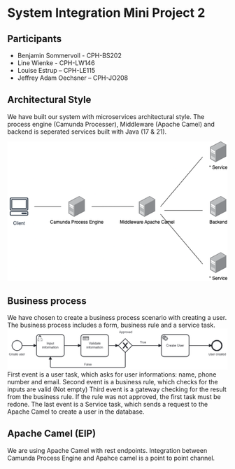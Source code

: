 # System Integration Mini Project 2
## Participants
* Benjamin Sommervoll - CPH-BS202
* Line Wienke - CPH-LW146  
* Louise Estrup – CPH-LE115 
* Jeffrey Adam Oechsner – CPH-JO208

## Architectural Style
We have built our system with microservices architectural style. The process engine (Camunda Processer), Middleware (Apache Camel) and backend is seperated services built with Java (17 & 21). 

![alt text](https://github.com/pl0xi/System_Integration_assignment-2/blob/main/Server_architecture_diagram.png)

## Business process
We have chosen to create a business process scenario with creating a user. The business process includes a form, business rule and a service task. 
![alt text](https://github.com/pl0xi/System_Integration_assignment-2/blob/main/Business_process_diagram.png)
First event is a user task, which asks for user informations: name, phone number and email.
Second event is a business rule, which checks for the inputs are valid (Not empty)
Third event is a gateway checking for the result from the business rule. If the rule was not approved, the first task must be redone. The last event is a Service task, which sends a request to the Apache Camel to create a user in the database.

## Apache Camel (EIP)
We are using Apache Camel with rest endpoints. 
Integration between Camunda Process Engine and Apahce camel is a point to point channel. 
